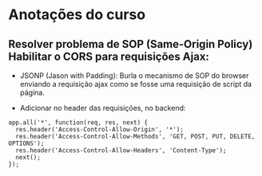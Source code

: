 # Anotações do curso

## Resolver problema de SOP (Same-Origin Policy) Habilitar o CORS para requisições Ajax:

- JSONP (Jason with Padding): Burla o mecanismo de SOP do browser enviando a requisição ajax como se fosse uma requisição de script da página.

- Adicionar no header das requisições, no backend:
```
app.all('*', function(req, res, next) {
  res.header('Access-Control-Allow-Origin', '*');
  res.header('Access-Control-Allow-Methods', 'GET, POST, PUT, DELETE, OPTIONS');
  res.header('Access-Control-Allow-Headers', 'Content-Type');
  next();
});
```
